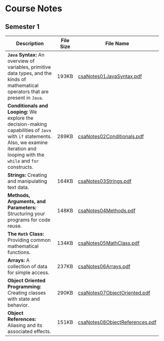 # Course Notes

## Semester 1

Description | File Size | File Name
----------- | --------- | ---------
**`Java` Syntax:** An overview of variables, primitive data types, and the kinds of mathematical operators that are present in `Java`. | 193KB | [csaNotes01JavaSyntax.pdf](/csa/pdf/csaNotes01JavaSyntax.pdf)
**Conditionals and Looping:** We explore the decision-making capabilities of `Java` with `if` statements. Also, we examine iteration and looping with the `while` and `for` constructs. | 289KB | [csaNotes02Conditionals.pdf](/csa/pdf/csaNotes02Conditionals.pdf)
**Strings:** Creating and manipulating text data. | 164KB | [csaNotes03Strings.pdf](/csa/pdf/csaNotes03Strings.pdf)
**Methods, Arguments, and Parameters:** Structuring your programs for code reuse. | 148KB | [csaNotes04Methods.pdf](/csa/pdf/csaNotes04Methods.pdf)
**The `Math` Class:** Providing common mathematical functions. | 134KB | [csaNotes05MathClass.pdf](/csa/pdf/csaNotes05MathClass.pdf)
**Arrays:** A collection of data for simple access. | 237KB | [csaNotes06Arrays.pdf](/csa/pdf/csaNotes06Arrays.pdf)
**Object Oriented Programming:** Creating classes with state and behavior. | 290KB | [csaNotes07ObjectOriented.pdf](/csa/pdf/csaNotes07ObjectOriented.pdf)
**Object References:** Aliasing and its associated effects. | 151KB | [csaNotes08ObjectReferences.pdf](/csa/pdf/csaNotes08ObjectReferences.pdf)

<!--
!!! note ""
    [GitHub Code Repository:](https://github.com/altareen/csa) Link to all of the `Java` code samples that are covered in this course.

## Module 1: `Java` Syntax

+ An overview of variables, primitive data types, and the kinds of mathematical
operators that present in `Java`.

Description | File Size | File Name
----------- | --------- | ---------
`Java` syntax slides  | 193KB | [csaNotes01JavaSyntax.pdf](/csa/pdf/csaNotes01JavaSyntax.pdf)

## Module 2: Conditionals and Looping

+ We explore the decision-making capabilities of `Java` with `if` statements. Also,
we examine iteration and looping with the `while` and `for` constructs.

Description | File Size | File Name
----------- | --------- | ---------
Conditionals and looping slides  | 289KB | [csaNotes02Conditionals.pdf](/csa/pdf/csaNotes02Conditionals.pdf)

## Module 3: Strings

+ Creating and manipulating text data.

Description | File Size | File Name
----------- | --------- | ---------
`String` slides  | 164KB | [csaNotes03Strings.pdf](/csa/pdf/csaNotes03Strings.pdf)

## Module 4: Methods, Arguments, and Parameters

+ Structuring your programs for code reuse.

Description | File Size | File Name
----------- | --------- | ---------
Methods slides  | 148KB | [csaNotes04Methods.pdf](/csa/pdf/csaNotes04Methods.pdf)

## Module 5: The `Math` Class

+ Providing common mathematical functions.

Description | File Size | File Name
----------- | --------- | ---------
`Math` class slides  | 134KB | [csaNotes05MathClass.pdf](/csa/pdf/csaNotes05MathClass.pdf)

## Module 6: Arrays

+ A collection of data for simple access.

Description | File Size | File Name
----------- | --------- | ---------
Arrays slides  | 237KB | [csaNotes06Arrays.pdf](/csa/pdf/csaNotes06Arrays.pdf)

## Module 7: Object Oriented Programming

+ Creating classes with state and behavior.

Description | File Size | File Name
----------- | --------- | ---------
Object oriented programming slides  | 290KB | [csaNotes07ObjectOriented.pdf](/csa/pdf/csaNotes07ObjectOriented.pdf)

## Module 8: Object References

+ Aliasing and its associated effects.

Description | File Size | File Name
----------- | --------- | ---------
Object references slides  | 151KB | [csaNotes08ObjectReferences.pdf](/csa/pdf/csaNotes08ObjectReferences.pdf)
-->

